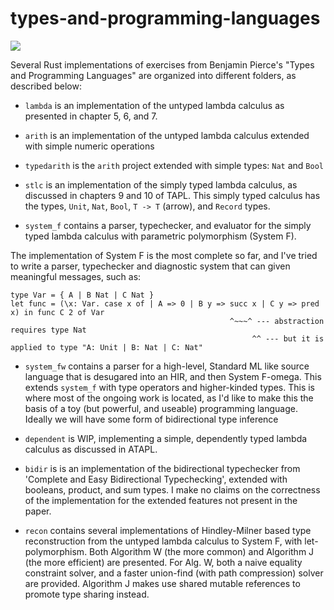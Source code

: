# types-and-programming-languages

![](https://github.com/lazear/types-and-programming-languages/workflows/Rust/badge.svg)

Several Rust implementations of exercises from Benjamin Pierce's "Types and Programming Languages" are organized into different folders, as described below:

- `lambda` is an implementation of the untyped lambda calculus as presented in chapter 5, 6, and 7.

- `arith` is an implementation of the untyped lambda calculus extended with simple numeric operations

- `typedarith` is the `arith` project extended with simple types: `Nat` and `Bool`

- `stlc` is an implementation of the simply typed lambda calculus, as discussed in chapters 9 and 10 of TAPL. This simply typed calculus has the types, `Unit`, `Nat`, `Bool`, `T -> T` (arrow), and `Record` types.

- `system_f` contains a parser, typechecker, and evaluator for the simply typed lambda calculus with parametric polymorphism (System F). 

The implementation of System F is the most complete so far, and I've tried to write a parser, typechecker and diagnostic system that can given meaningful messages, such as:

```
type Var = { A | B Nat | C Nat }
let func = (\x: Var. case x of | A => 0 | B y => succ x | C y => pred x) in func C 2 of Var
                                                 ^~~~^ --- abstraction requires type Nat
                                                      ^^ --- but it is applied to type "A: Unit | B: Nat | C: Nat"
```

- `system_fw` contains a parser for a high-level, Standard ML like source language that is desugared into an HIR, and then System F-omega. This extends `system_f` with type operators and higher-kinded types. This is where most of the ongoing work is located, as I'd like to make this the basis of a toy (but powerful, and useable) programming language. Ideally we will have some form of bidirectional type inference

- `dependent` is WIP, implementing a simple, dependently typed lambda calculus as discussed in ATAPL.

- `bidir` is is an implementation of the bidirectional typechecker from 'Complete and Easy Bidirectional Typechecking', extended with booleans, product, and sum types. I make no claims on the correctness of the implementation for the extended features not present in the paper.

- `recon` contains several implementations of Hindley-Milner based type reconstruction from the untyped lambda calculus to System F, with let-polymorphism. Both Algorithm W (the more common) and Algorithm J (the more efficient) are presented. For Alg. W, both a naive equality constraint solver, and a faster union-find (with path compression) solver are provided. Algorithm J makes use shared mutable references to promote type sharing instead.

